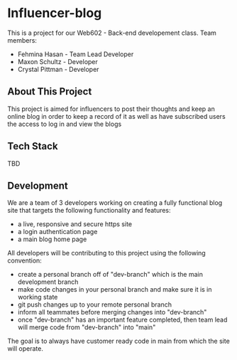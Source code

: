 # Influencer-blog

This is a project for our Web602 - Back-end developement class.
Team members:
* Fehmina Hasan - Team Lead Developer
* Maxon Schultz - Developer
* Crystal Pittman - Developer

## About This Project 
This project is aimed for influencers to post their thoughts and keep an online blog in order to keep a record of it as well as have subscribed users the access to log in and view the blogs

## Tech Stack
TBD

## Development 
We are a team of 3 developers working on creating a fully functional blog site that targets the following functionality and features:
- a live, responsive and secure https site
- a login authentication page
- a main blog home page

All developers will be contributing to this project using the following convention:
- create a personal branch off of "dev-branch" which is the main development branch
- make code changes in your personal branch and make sure it is in working state
- git push changes up to your remote personal branch
- inform all teammates before merging changes into "dev-branch"
- once "dev-branch" has an important feature completed, then team lead will merge code from "dev-branch" into "main"

The goal is to always have customer ready code in main from which the site will operate.
